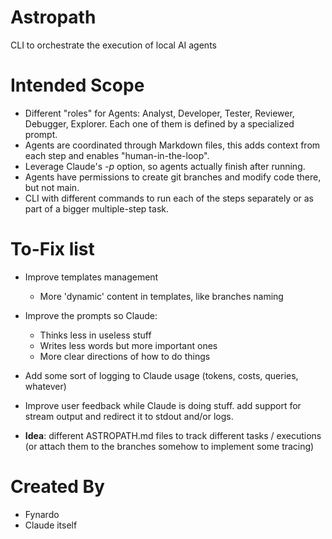 # Astropath
CLI to orchestrate the execution of local AI agents


# Intended Scope

- Different "roles" for Agents: Analyst, Developer, Tester, Reviewer, Debugger, Explorer. Each one of them is defined by a specialized prompt.
- Agents are coordinated through Markdown files, this adds context from each step and enables "human-in-the-loop".
- Leverage Claude's *-p* option, so agents actually finish after running.
- Agents have permissions to create git branches and modify code there, but not main.
- CLI with different commands to run each of the steps separately or as part of a bigger multiple-step task.

# To-Fix list

- Improve templates management
  - More 'dynamic' content in templates, like branches naming

- Improve the prompts so Claude:
  - Thinks less in useless stuff
  - Writes less words but more important ones
  - More clear directions of how to do things

- Add some sort of logging to Claude usage (tokens, costs, queries, whatever)
- Improve user feedback while Claude is doing stuff. add support for stream output and redirect it to stdout and/or logs.

- **Idea**: different ASTROPATH.md files to track different tasks / executions (or attach them to the branches somehow to implement some tracing)

# Created By

- Fynardo
- Claude itself
